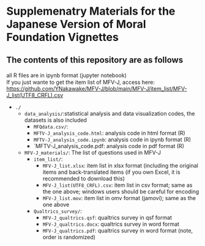 # Supplemenatry Materials for the Japanese Version of Moral Foundation Vignettes 
## The contents of this repository are as follows

all R files are in ipynb format (jupyter notebook)　<br>
If you just wante to get the item list of MFV-J, access here:  https://github.com/YNakawake/MFV-J/blob/main/MFV-J/item_list/MFV-J_list(UTF8_CRFL).csv

+ `./`
    + `data_analysis/`:statistical analysis and data visualization codes, the datasets is also included
        + `MFQdata.csv/`:
        + `MFTV-J_analysis_code.html`: analysis code in html format (R)
        + `MFTV-J_analysis_code.ipynb`: analysis code in ipynb format (R)
        + `MFTV-J_analysis_code.pdf: analysis code in pdf format (R)
    + `MFV-J_materials/`: The list of questions used in MFV-J
        + `item_list/`:
            + `MFV-J_list.xlsx`: item list in xlsx format (including the original items and back-translated items (if you own Excel, it is recommended to download this)
            + `MFV-J_list(UTF8_CRFL).csv`: item list in csv format; same as the one above; windows users should be careful for encoding
            + `MFV-J_list.mov`: item list in omv format (jamovi); same as the one above
        + `Qualtrics_survey/`:
            + `MFV-J_qualtrics.qsf`: qualtrics survey in qsf format
            + `MFV-J_qualtrics.docx`: qualtrics survey in word format
            + `MFV-J_qualtrics.pdf`: qualtrics survey in word format (note, order is randomized)
